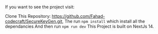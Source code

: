 
If you want to see the project visit: 

Clone This Repository: https://github.com/Fahad-codecraft/SecureKeyGen.git,
The run ```npm install``` which install all the dependancies
And then run ```npm run dev```
This Project is built on NextJs 14.